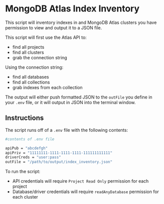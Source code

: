 # MongoDB Atlas Index Inventory

This script will inventory indexes in and MongoDB Atlas clusters you have permission to view and output it to a JSON file.

This script will first use the Atlas API to:
- find all projects
- find all clusters 
- grab the connection string

Using the connection string:
- find all databases
- find all collections
- grab indexes from each collection

The output will either push formatted JSON to the `outFile` you define in your `.env` file, or it will output in JSON into the terminal window.

## Instructions
The script runs off of a `.env` file with the following contents:


```bash
#contents of .env file

apiPub = "abcdefgh"
apiPriv = "11111111-1111-1111-1111-111111111111"
driverCreds = "user:pass"
outFile = "/path/to/output/index_inventory.json"

```


To run the script:
- API credentials will require `Project Read Only` permission for each project
- Database/driver credentials will require `readAnyDatabase` permission for each cluster 